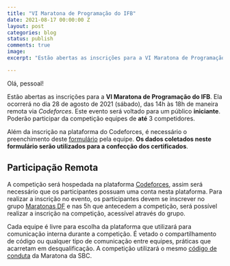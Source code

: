 ```yaml
---
title: "VI Maratona de Programação do IFB"
date: 2021-08-17 00:00:00 Z
layout: post
categories: blog
status: publish
comments: true
image:
excerpt: "Estão abertas as inscrições para a VI Maratona de Programação do IFB."

---
```


Olá, pessoal!

Estão abertas as inscrições para a **VI Maratona de Programação do IFB**. Ela ocorrerá no dia 28 de agosto de 2021 (sábado), das 14h às 18h de maneira remota via *Codeforces*. Este evento será voltado para um público **iniciante**. Poderão participar da competição equipes de **até** 3 competidores.


Além da inscrição na plataforma do Codeforces, é necessário o preenchimento deste [formulário](https://docs.google.com/forms/d/e/1FAIpQLSdA6-SmbuI3c-YglCJWAv0govoTNPC0A6fluo77dRgIM82jpQ/viewform?usp=sf_link) pela equipe. **Os dados coletados neste formulário serão utilizados para a confecção dos certificados**.

## Participação Remota

A competição será hospedada na plataforma [Codeforces](http://codeforces.com), assim será necessário que os participantes possuam uma conta nesta plataforma. Para realizar a inscrição no evento, os participantes devem se inscrever no grupo [Maratonas DF](http://codeforces.com/group/btcK4I5D5f/contests) e nas 5h que antecedem a competição, será possível realizar a inscrição na competição, acessível através do grupo.

Cada equipe é livre para escolha da plataforma que utilizará para comunicação interna durante a competição. É vetado o compartilhamento de código ou qualquer tipo de comunicação entre equipes, práticas que acarretam em desqualificação. A competição utilizará o mesmo [código de conduta](http://maratona.sbc.org.br/conduta.html) da Maratona da SBC. 

